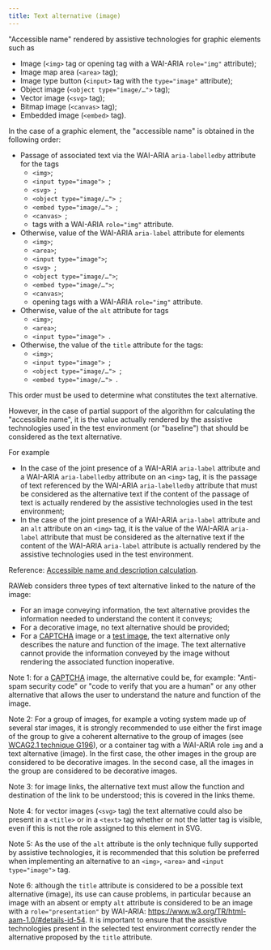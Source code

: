 ```yaml
---
title: Text alternative (image)
---
```


"Accessible name" rendered by assistive technologies for graphic elements such as

- Image (`<img>` tag or opening tag with a WAI-ARIA `role="img"` attribute);
- Image map area (`<area>` tag);
- Image type button (`<input>` tag with the `type="image"` attribute);
- Object image (`<object type="image/…">` tag);
- Vector image (`<svg>` tag);
- Bitmap image (`<canvas>` tag);
- Embedded image (`<embed>` tag).

In the case of a graphic element, the "accessible name" is obtained in the following order:

- Passage of associated text via the WAI-ARIA `aria-labelledby` attribute for the tags
  - `<img>`;
  - `<input type="image"> `;
  - `<svg> `;
  - `<object type="image/…"> `;
  - `<embed type="image/…"> `;
  - `<canvas> `;
  - tags with a WAI-ARIA `role="img"` attribute.
- Otherwise, value of the WAI-ARIA `aria-label` attribute for elements
  - `<img>`;
  - `<area>`;
  - `<input type="image">`;
  - `<svg> `;
  - `<object type="image/…">`;
  - `<embed type="image/…">`;
  - `<canvas>`;
  - opening tags with a WAI-ARIA `role="img"` attribute.
- Otherwise, value of the `alt` attribute for tags
  - `<img>`;
  - `<area>`;
  - `<input type="image"> `.
- Otherwise, the value of the `title` attribute for the tags:
  - `<img>`;
  - `<input type="image"> `;
  - `<object type="image/…"> `;
  - `<embed type="image/…"> `.

This order must be used to determine what constitutes the text alternative.

However, in the case of partial support of the algorithm for calculating the "accessible name", it is the value actually rendered by the assistive technologies used in the test environment (or "baseline") that should be considered as the text alternative.

For example

- In the case of the joint presence of a WAI-ARIA `aria-label` attribute and a WAI-ARIA `aria-labelledby` attribute on an `<img>` tag, it is the passage of text referenced by the WAI-ARIA `aria-labelledby` attribute that must be considered as the alternative text if the content of the passage of text is actually rendered by the assistive technologies used in the test environment;
- In the case of the joint presence of a WAI-ARIA `aria-label` attribute and an `alt` attribute on an `<img>` tag, it is the value of the WAI-ARIA `aria-label` attribute that must be considered as the alternative text if the content of the WAI-ARIA `aria-label` attribute is actually rendered by the assistive technologies used in the test environment.

Reference: <span lang="en">[Accessible name and description calculation](https://www.w3.org/TR/html-aam-1.0/#accessible-name-and-description-computation)</span>.

RAWeb considers three types of text alternative linked to the nature of the image:

- For an image conveying information, the text alternative provides the information needed to understand the content it conveys;
- For a decorative image, no text alternative should be provided;
- For a [CAPTCHA](#captcha) image or a [test image](#test-image), the text alternative only describes the nature and function of the image. The text alternative cannot provide the information conveyed by the image without rendering the associated function inoperative.

Note 1: for a [CAPTCHA](#captcha) image, the alternative could be, for example: "Anti-spam security code" or "code to verify that you are a human" or any other alternative that allows the user to understand the nature and function of the image.

Note 2: For a group of images, for example a voting system made up of several star images, it is strongly recommended to use either the first image of the group to give a coherent alternative to the group of images (see [WCAG2.1 technique G196](https://www.w3.org/WAI/WCAG21/Techniques/general/G196)), or a container tag with a WAI-ARIA role `img` and a text alternative (image). In the first case, the other images in the group are considered to be decorative images. In the second case, all the images in the group are considered to be decorative images.

Note 3: for image links, the alternative text must allow the function and destination of the link to be understood; this is covered in the links theme.

Note 4: for vector images (`<svg>` tag) the text alternative could also be present in a `<title>` or in a `<text>` tag whether or not the latter tag is visible, even if this is not the role assigned to this element in SVG.

Note 5: As the use of the `alt` attribute is the only technique fully supported by assistive technologies, it is recommended that this solution be preferred when implementing an alternative to an `<img>`, `<area>` and `<input type="image">` tag.

Note 6: although the `title` attribute is considered to be a possible text alternative (image), its use can cause problems, in particular because an image with an absent or empty `alt` attribute is considered to be an image with a `role="presentation"` by WAI-ARIA: <a href="https://www.w3.org/TR/html-aam-1.0/#details-id-54">https://www.w3.org/TR/html-aam-1.0/#details-id-54</a>. It is important to ensure that the assistive technologies present in the selected test environment correctly render the alternative proposed by the `title` attribute.
